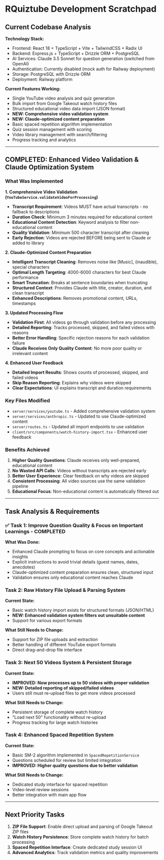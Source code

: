 # RQuiztube Development Scratchpad

## Current Codebase Analysis

**Technology Stack:**
- Frontend: React 18 + TypeScript + Vite + TailwindCSS + Radix UI
- Backend: Express.js + TypeScript + Drizzle ORM + PostgreSQL
- AI Services: Claude 3.5 Sonnet for question generation (switched from OpenAI)
- Authentication: Currently disabled (mock auth for Railway deployment)
- Storage: PostgreSQL with Drizzle ORM
- Deployment: Railway platform

**Current Features Working:**
- Single YouTube video analysis and quiz generation
- Bulk import from Google Takeout watch history files
- Structured educational video data import (JSON format)
- **NEW: Comprehensive video validation system**
- **NEW: Claude-optimized content preparation**
- Basic spaced repetition algorithm implementation
- Quiz session management with scoring
- Video library management with search/filtering
- Progress tracking and analytics

---

## COMPLETED: Enhanced Video Validation & Claude Optimization System

### What Was Implemented

**1. Comprehensive Video Validation (`YouTubeService.validateVideoForProcessing`)**
- **Transcript Requirement**: Videos MUST have actual transcripts - no fallback to descriptions
- **Duration Check**: Minimum 3 minutes required for educational content
- **Educational Content Detection**: Keyword analysis to filter non-educational content
- **Quality Validation**: Minimum 500 character transcript after cleaning
- **Early Rejection**: Videos are rejected BEFORE being sent to Claude or added to library

**2. Claude-Optimized Content Preparation**
- **Intelligent Transcript Cleaning**: Removes noise like [Music], (inaudible), special characters
- **Optimal Length Targeting**: 4000-6000 characters for best Claude performance
- **Smart Truncation**: Breaks at sentence boundaries when truncating
- **Structured Context**: Provides Claude with title, creator, duration, and clean transcript
- **Enhanced Descriptions**: Removes promotional content, URLs, timestamps

**3. Updated Processing Flow**
- **Validation First**: All videos go through validation before any processing
- **Detailed Reporting**: Tracks processed, skipped, and failed videos with reasons
- **Better Error Handling**: Specific rejection reasons for each validation failure
- **Claude Receives Only Quality Content**: No more poor quality or irrelevant content

**4. Enhanced User Feedback**
- **Detailed Import Results**: Shows counts of processed, skipped, and failed videos
- **Skip Reason Reporting**: Explains why videos were skipped
- **Clear Expectations**: UI explains transcript and duration requirements

### Key Files Modified
- `server/services/youtube.ts` - Added comprehensive validation system
- `server/services/anthropic.ts` - Updated to use Claude-optimized content
- `server/routes.ts` - Updated all import endpoints to use validation
- `client/src/components/watch-history-import.tsx` - Enhanced user feedback

### Benefits Achieved
1. **Higher Quality Questions**: Claude receives only well-prepared, educational content
2. **No Wasted API Calls**: Videos without transcripts are rejected early
3. **Better User Experience**: Clear feedback on why videos are skipped
4. **Consistent Processing**: All video sources use the same validation pipeline
5. **Educational Focus**: Non-educational content is automatically filtered out

---

## Task Analysis & Requirements

### ✅ Task 1: Improve Question Quality & Focus on Important Learnings - COMPLETED

**What Was Done:**
- Enhanced Claude prompting to focus on core concepts and actionable insights
- Explicit instructions to avoid trivial details (guest names, dates, anecdotes)
- Claude-optimized content preparation ensures clean, structured input
- Validation ensures only educational content reaches Claude

### Task 2: Raw History File Upload & Parsing System

**Current State:**
- Basic watch history import exists for structured formats (JSON/HTML)
- **NEW: Enhanced validation system filters out unsuitable content**
- Support for various export formats

**What Still Needs to Change:**
- Support for ZIP file uploads and extraction
- Better handling of different YouTube export formats
- Direct drag-and-drop file interface

### Task 3: Next 50 Videos System & Persistent Storage

**Current State:**
- **IMPROVED: Now processes up to 50 videos with proper validation**
- **NEW: Detailed reporting of skipped/failed videos**
- Users still must re-upload files to get more videos processed

**What Still Needs to Change:**
- Persistent storage of complete watch history
- "Load next 50" functionality without re-upload
- Progress tracking for large watch histories

### Task 4: Enhanced Spaced Repetition System

**Current State:**
- Basic SM-2 algorithm implemented in `SpacedRepetitionService`
- Questions scheduled for review but limited integration
- **IMPROVED: Higher quality questions due to better validation**

**What Still Needs to Change:**
- Dedicated study interface for spaced repetition
- Video-level review sessions
- Better integration with main app flow

---

## Next Priority Tasks

1. **ZIP File Support**: Enable direct upload and parsing of Google Takeout ZIP files
2. **Watch History Persistence**: Store complete watch history for batch processing
3. **Spaced Repetition Interface**: Create dedicated study session UI
4. **Advanced Analytics**: Track validation metrics and quality improvements 